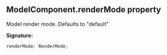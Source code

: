 
## ModelComponent.renderMode property

Model render mode. Defaults to "default"

**Signature:**

```typescript
renderMode: RenderMode;
```

